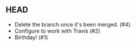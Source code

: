 ## HEAD

  * Delete the branch once it's been merged. (#4)
  * Configure to work with Travis (#2)
  * Birthday! (#1)

